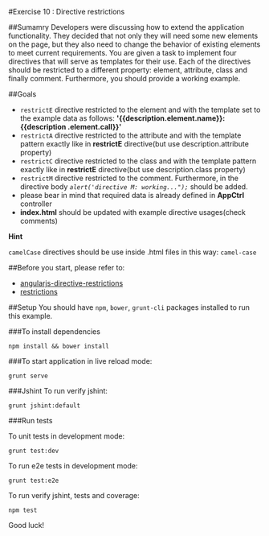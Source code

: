 #Exercise 10 : Directive restrictions

##Sumamry
Developers were discussing how to extend the application functionality. They decided that not only they will need some new elements on the page, but they also 
need to change the behavior of existing elements to meet current requirements. You are given a task to implement four directives that will serve as templates
for their use. Each of the directives should be restricted to a different property: element, attribute, class and finally comment. Furthermore, you should
provide a working example.

##Goals

* `restrictE` directive restricted to the element and with the template set to the example data as follows: **'{{description.element.name}}: {{description
.element.call}}'** 
* `restrictA` directive restricted to the attribute and with the template pattern exactly like in **restrictE** directive(but use description.attribute 
property)
* `restrictC` directive restricted to the class and with the template pattern exactly like in **restrictE** directive(but use description.class property)
* `restrictM` directive restricted to the comment. Furthermore, in the directive body *`alert('directive M: working...");`* should be added.
* please bear in mind that required data is already defined in **AppCtrl** controller
* **index.html** should be updated with example directive usages(check comments)


**Hint**
 
 `camelCase` directives should be use inside .html files in this way: `camel-case`  


##Before you start, please refer to:
* [angularjs-directive-restrictions](https://egghead.io/lessons/angularjs-directive-restrictions)
* [restrictions](https://docs.angularjs.org/guide/directive)

##Setup
 You should have `npm`, `bower`, `grunt-cli`  packages installed to run this example.
 
###To install dependencies 

    npm install && bower install


###To start application in live reload mode:

    grunt serve
    
###Jshint
To run verify jshint:
    
    grunt jshint:default

###Run tests

To unit tests in development mode:
    
    grunt test:dev
    
To run e2e tests in development mode:

    grunt test:e2e

To run verify jshint, tests and coverage:

    npm test


Good luck!
